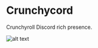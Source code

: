 # Crunchycord
Crunchyroll Discord rich presence.

![alt text](https://raw.githubusercontent.com/LoganMD/Crunchycord/master/packed-files/cover.PNG "Cover image")